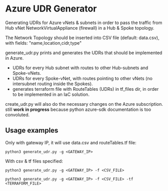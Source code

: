 # Azure UDR Generator

Generating UDRs for Azure vNets & subnets in order to pass the traffic from Hub vNet NetworkVirtualAppliance (firewall) in a Hub & Spoke topology.

The Network Topology should be inserted into CSV file (default: data.csv), with fields: "name,location,cidr,type"

generate_udr.py prints and generates the UDRs that should be implemented in Azure.

* UDRs for every Hub subnet with routes to other Hub-subnets and Spoke-vNets.
* UDRs for every Spoke-vNet, with routes pointing to other vNets (no intersubnet routing inside the Spokes).
* generates terraform file with RouteTables (UDRs) in tf_files dir, in order to be implemented in an IaC solution.

create_udr.py will also do the necessary changes on the Azure subscription. still **work in progress** because python azure-sdk documentation is too convoluted. 


## Usage examples
Only with gateway IP, it will use data.csv and routeTables.tf file:

`python3 generate_udr.py -g <GATEWAY_IP>`


With csv & tf files specified:

`python3 generate_udr.py -g <GATEWAY_IP> -f <CSV_FILE>`

`python3 generate_udr.py -g <GATEWAY_IP> -f <CSV_FILE> -tf <TERRAFORM_FILE>`  
